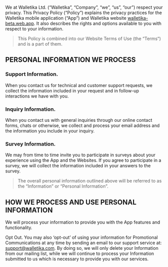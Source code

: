 We at Walletika Ltd. (“Walletika”, “Company”, “we”, “us”, “our”) respect your privacy. This Privacy Policy (“Policy”) explains the privacy practices for the Walletika mobile application (“App”) and Walletika website [walletika-beta.web.app](https://walletika-beta.web.app). It also describes the rights and options available to you with respect to your information.

> This Policy is combined into our Website Terms of Use (the “Terms“) and is a part of them.

## PERSONAL INFORMATION WE PROCESS

### Support Information. 
When you contact us for technical and customer support requests, we collect the information included in your request and in follow-up interactions we have with you.

### Inquiry Information. 
When you contact us with general inquiries through our online contact forms, chats or otherwise, we collect and process your email address and the information you include in your inquiry.

### Survey Information. 
We may from time to time invite you to participate in surveys about your experience using the App and the Websites. If you agree to participate in a survey, we will collect the information included in your answers to the survey. 

> The overall personal information outlined above will be referred to as the “Information” or “Personal Information”.

## HOW WE PROCESS AND USE PERSONAL INFORMATION

We will process your information to provide you with the App features and functionality.

Opt Out. You may also ‘opt-out’ of using your information for Promotional Communications at any time by sending an email to our support service at: support@walletika.com.  By doing so, we will only delete your Information from our mailing list, while we will continue to process your Information submitted to us which is necessary to provide you with our services.
